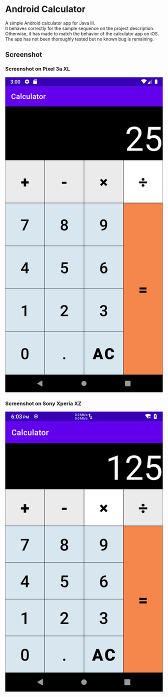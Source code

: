 # Android Calculator  
A simple Android calculator app for Java III.  
It behaves correctly for the sample sequence on the project description. Otherwise, it has made to match the behavior of the calculator app on iOS.  
The app has not been thoroughly tested but no known bug is remaining.

## Screenshot  
### Screenshot on Pixel 3a XL  
![Screenshot on Pixel 3a XL](./screenshot_pixel.png)
### Screenshot on Sony Xperia XZ
![Screenshot on Sony Xperia XZ](./screenshot_sonyXZ.png)